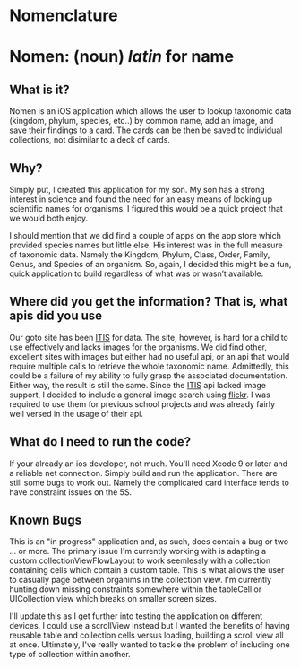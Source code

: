 # Nomenclature

<h1> Nomen: (noun) <i>latin</i> for name </h1>

<h2>What is it?</h2>
<p>Nomen is an iOS application which allows the user to lookup taxonomic data (kingdom, phylum, species, etc..) by common name, add an image, and save their findings to a card. The cards can be then be saved to individual collections, not disimilar to a deck of cards.

<h2>Why?</h2>
<p>Simply put, I created this application for my son. My son has a strong interest in science and found the need for an easy means of looking up scientific names for organisms. I figured this would be a quick project that we would both enjoy.<p>I should mention that we did find a couple of apps on the app store which provided species names but little else. His interest was in the full measure of taxonomic data. Namely the Kingdom, Phylum, Class, Order, Family, Genus, and Species of an organism. So, again, I decided this might be a fun, quick application to build regardless of what was or wasn’t available.

<h2>Where did you get the information? That is, what apis did you use</h2>
<p>Our goto site has been <a href="https://www.itis.gov">ITIS</a> for data. The site, however, is hard for a child to use effectively and lacks images for the organisms. We did find other, excellent sites with images but either had no useful api, or an api that would require multiple calls to retrieve the whole taxonomic name. Admittedly, this could be a failure of my ability to fully grasp the associated documentation. Either way, the result is still the same. Since the <a href="https://www.itis.gov">ITIS</a> api lacked image support, I decided to include a general image search using <a href="https://www.flickr.com">flickr</a>. I was required to use them for previous school projects and was already fairly well versed in the usage of their api.

<h2>What do I need to run the code?</h2>
<p>If your already an ios developer, not much. You'll need Xcode 9 or later and a reliable net connection. Simply build and run the application. There are still some bugs to work out. Namely the complicated card interface tends to have constraint issues on the 5S.

<h2>Known Bugs</h2>
<p>This is an "in progress" application and, as such, does contain a bug or two ... or more. The primary issue I'm currently working with is adapting a custom collectionViewFlowLayout to work seemlessly with a collection containing cells which contain a custom table. This is what allows the user to casually page between organims in the collection view. I'm currently hunting down missing constraints somewhere within the tableCell or UICollection view which breaks on smaller screen sizes.<p> I'll update this as I get further into testing the application on different devices. I could use a scrollView instead but I wanted the benefits of having reusable table and collection cells versus loading, building a scroll view all at once. Ultimately, I've really wanted to tackle the problem of including one type of collection within another.

